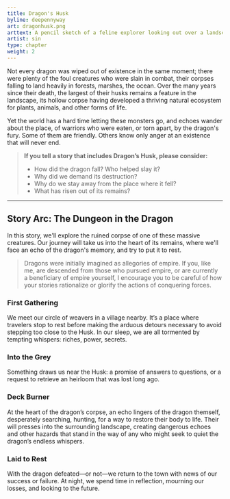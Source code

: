 ```yaml
---
title: Dragon's Husk
byline: deepennyway
art: dragonhusk.png
arttext: A pencil sketch of a feline explorer looking out over a landscape where the skeletal remains of a dragon lie overgrown with vegetation.
artist: sin
type: chapter
weight: 2
---
```


Not every dragon was wiped out of existence in the same moment; there were plenty of the foul creatures who were slain in combat, their corpses falling to land heavily in forests, marshes, the ocean. Over the many years since their death, the largest of their husks remains a feature in the landscape, its hollow corpse having developed a thriving natural ecosystem for plants, animals, and other forms of life.

Yet the world has a hard time letting these monsters go, and echoes wander about the place, of warriors who were eaten, or torn apart, by the dragon's fury. Some of them are friendly. Others know only anger at an existence that will never end.

> **If you tell a story that includes Dragon’s Husk, please consider:**
> - How did the dragon fall? Who helped slay it?
> - Why did we demand its destruction?
> - Why do we stay away from the place where it fell?
> - What has risen out of its remains?

***

## Story Arc: The Dungeon in the Dragon
In this story, we'll explore the ruined corpse of one of these massive creatures. Our journey will take us into the heart of its remains, where we'll face an echo of the dragon's memory, and try to put it to rest.

> Dragons were initially imagined as allegories of empire. If you, like me, are descended from those who pursued empire, or are currently a beneficiary of empire yourself, I encourage you to be careful of how your stories rationalize or glorify the actions of conquering forces.

### First Gathering
We meet our circle of weavers in a village nearby. It’s a place where travelers stop to rest before making the arduous detours necessary to avoid stepping too close to the Husk. In our sleep, we are all tormented by tempting whispers: riches, power, secrets.

### Into the Grey
Something draws us near the Husk: a promise of answers to questions, or a request to retrieve an heirloom that was lost long ago. 

### Deck Burner
At the heart of the dragon’s corpse, an echo lingers of the dragon themself, desperately searching, hunting, for a way to restore their body to life. Their will presses into the surrounding landscape, creating dangerous echoes and other hazards that stand in the way of any who might seek to quiet the dragon’s endless whispers.

### Laid to Rest
With the dragon defeated—or not—we return to the town with news of our success or failure. At night, we spend time in reflection, mourning our losses, and looking to the future.

